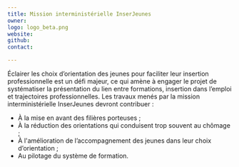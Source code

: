 ```yaml
---
title: Mission interministérielle InserJeunes
owner: 
logo: logo_beta.png
website: 
github: 
contact: 

---
```

Éclairer les choix d’orientation des jeunes pour faciliter leur insertion professionnelle est un défi majeur, ce qui amène à engager le projet de systématiser la présentation du lien entre formations, insertion dans l’emploi et trajectoires professionnelles. Les travaux menés par la mission interministérielle InserJeunes devront contribuer : 
- À la mise en avant des filières porteuses ;
- À la réduction des orientations qui conduisent trop souvent au chômage ;
- À l'amélioration de l’accompagnement des jeunes dans leur choix d’orientation ;
- Au pilotage du système de formation.

